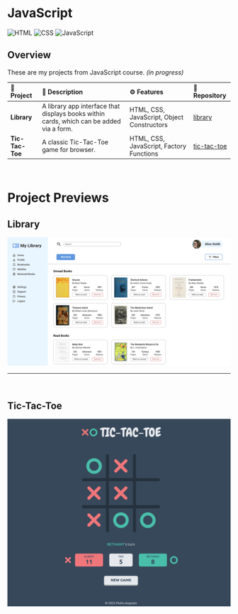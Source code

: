 # JavaScript

![HTML](https://img.shields.io/badge/HTML-E34F26?style=for-the-badge&logo=html5&logoColor=white)
![CSS](https://img.shields.io/badge/CSS-663399?style=for-the-badge&logo=css&logoColor=white)
![JavaScript](https://img.shields.io/badge/JavaScript-F7DF1E?style=for-the-badge&logo=javascript&logoColor=black)

## Overview

These are my projects from JavaScript course. _(in progress)_

| 📝 __Project__ | 📕 __Description__ | ⚙️ __Features__ | 📁 __Repository__ |
| :------------- | :----------------- | :-------------- | :-------------------- |
| **Library** | A library app interface that displays books within cards, which can be added via a form. | HTML, CSS, JavaScript, Object Constructors | [library](<https://github.com/PedroASB/library>) |
| **Tic-Tac-Toe** | A classic Tic-Tac-Toe game for browser. | HTML, CSS, JavaScript, Factory Functions | [tic-tac-toe](<https://github.com/PedroASB/tic-tac-toe>) |

<br>

# Project Previews

## Library
![Sign-up Form Screenshot](<./screenshots/library-screenshot.png>)

---
<br>

## Tic-Tac-Toe
![Tic-Tac-Toe Screenshot](<./screenshots/tic-tac-toe-screenshot.png>)


